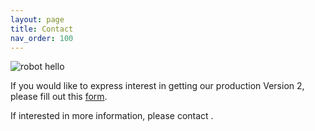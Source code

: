 ```yaml
---
layout: page
title: Contact
nav_order: 100
---
```


![robot hello](https://i.imgur.com/aVoPLoV.jpg)

If you would like to express interest in getting our production Version 2, please fill out this [form](https://forms.gle/pn2NDSSYdfUC1fkS7).
<!-- <iframe src="https://docs.google.com/forms/d/e/1FAIpQLSc6BiTfoXt0RMFlBIKOIt8-psBkEHCh8UzTZUsZSamEPejouw/viewform?embedded=true" height="70em" frameborder="0" marginheight="0" marginwidth="0">Loading...</iframe> -->

If interested in more information, please contact **<span id="email"></span>**.
<script>
$(function() {
    let email = '';
    email += 'dgealy';
    email += '@berkeley.edu';
    $('#email').text(email);
});
</script>

